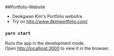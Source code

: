 ##Portfolio-Website
* Deokgwan Kim's Portfolio websitre
* Try on http://www.dkimportfolio.com/

### `yarn start`

Runs the app in the development mode.\
Open [http://localhost:3000](http://localhost:3000) to view it in the browser.

